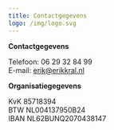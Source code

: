 ```yaml
---
title: Contactgegevens
logo: /img/logo.svg
---
```

**Contactgegevens**

Telefoon: 06 29 32 84 99\
E-mail: erik@erikkral.nl


**Organisatiegegevens**

KvK 85718394\
BTW NL004137950B24\
IBAN NL62BUNQ2070438147